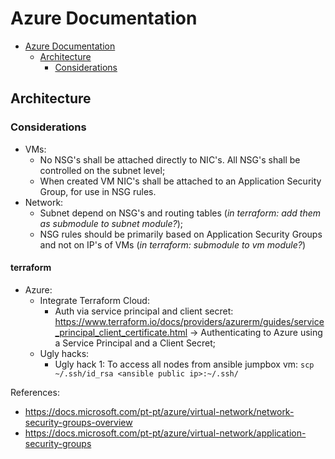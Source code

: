 # Azure Documentation
- [Azure Documentation](#azure-documentation)
  - [Architecture](#architecture)
    - [Considerations](#considerations)
## Architecture
### Considerations
- VMs:
  - No NSG's shall be attached directly to NIC's. All NSG's shall be controlled on the subnet level;
  - When created VM NIC's shall be attached to an Application Security Group, for use in NSG rules.
- Network:
  - Subnet depend on NSG's and routing tables (_in terraform: add them as submodule to subnet module?_);
  - NSG rules should be primarily based on Application Security Groups and not on IP's of VMs (_in terraform: submodule to vm module?_)
#### terraform
* Azure:
  * Integrate Terraform Cloud:
    * Auth via service principal and client secret: https://www.terraform.io/docs/providers/azurerm/guides/service_principal_client_certificate.html -> Authenticating to Azure using a Service Principal and a Client Secret;
  * Ugly hacks:
    * Ugly hack 1: To access all nodes from ansible jumpbox vm: ````scp ~/.ssh/id_rsa <ansible public ip>:~/.ssh/````


References:
- https://docs.microsoft.com/pt-pt/azure/virtual-network/network-security-groups-overview
- https://docs.microsoft.com/pt-pt/azure/virtual-network/application-security-groups
